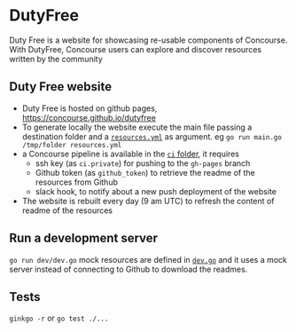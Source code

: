 # DutyFree
Duty Free is a website for showcasing re-usable components of Concourse. With DutyFree, Concourse users can explore and discover resources written by the community 

## Duty Free website

- Duty Free is hosted on github pages, https://concourse.github.io/dutyfree
- To generate locally the website execute the main file passing a destination folder and a [`resources.yml`](https://github.com/concourse/dutyfree/blob/master/resources.yml) as argument. eg `go run main.go /tmp/folder resources.yml`
- a Concourse pipeline is available in the [`ci` folder](https://github.com/concourse/dutyfree/tree/master/ci), it requires 
  - ssh key (as `ci.private`) for pushing to the `gh-pages` branch
  - Github token (as `github_token`) to retrieve the readme of the resources from Github 
  - slack hook, to notify about a new push deployment of the website
- The website is rebuilt every day (9 am UTC) to refresh the content of readme of the resources

## Run a development server

`go run dev/dev.go`
mock resources are defined in [`dev.go`](https://github.com/concourse/dutyfree/blob/master/dev/dev.go) and it uses a mock server instead of connecting to Github to download the readmes.

## Tests

`ginkgo -r` or `go test ./...`
